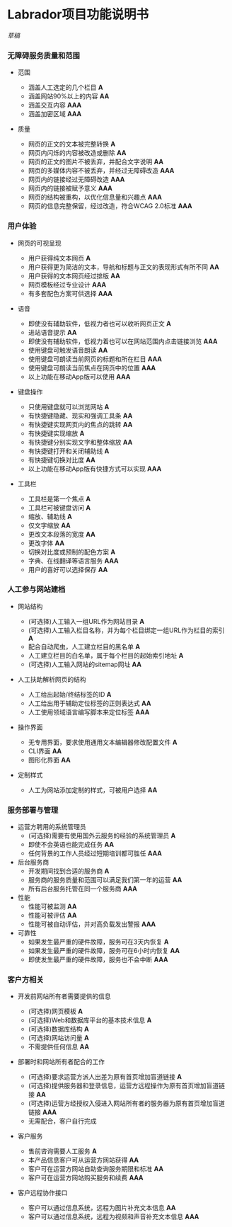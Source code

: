# Labrador项目功能说明书

*草稿*

### 无障碍服务质量和范围

- 范围
	* 涵盖人工选定的几个栏目 __A__
	* 涵盖网站90%以上的内容 __AA__
	* 涵盖交互内容 __AAA__
	* 涵盖加密区域 __AAA__
	
- 质量
	* 网页的正文的文本被完整转换 __A__
	* 网页内闪烁的内容被改造或删除 __AA__
	* 网页的正文的图片不被丢弃，并配合文字说明 __AA__
	* 网页的多媒体内容不被丢弃，并经过无障碍改造 __AAA__
	* 网页内的链接经过无障碍改造 __AAA__
	* 网页内的链接被赋予意义 __AAA__
	* 网页的结构被重构，以优化信息量和兴趣点 __AAA__
	* 网页的信息完整保留，经过改造，符合WCAG 2.0标准 __AAA__
	
### 用户体验

- 网页的可视呈现
	* 用户获得纯文本网页 __A__
	* 用户获得更为简洁的文本，导航和标题与正文的表现形式有所不同 __AA__
	* 用户获得的文本网页经过排版 __AA__
	* 网页模板经过专业设计 __AAA__
	* 有多套配色方案可供选择 __AAA__

- 语音
	* 即使没有辅助软件，低视力者也可以收听网页正文 __A__
	* 进站语音提示 __AA__
	* 即使没有辅助软件，低视力着也可以在网站范围内点击链接浏览 __AAA__
	* 使用键盘可触发语音朗读 __AA__
	* 使用键盘可朗读当前网页的标题和所在栏目 __AAA__
	* 使用键盘可朗读当前焦点在网页中的位置 __AAA__
	* 以上功能在移动App版可以使用 __AAA__

- 键盘操作
	* 只使用键盘就可以浏览网站 __A__
	* 有快捷键隐藏、现实和强调工具条 __AA__
	* 有快捷键实现网页内的焦点的跳转 __AA__
	* 有快捷键实现缩放 __A__
	* 有快捷键分别实现文字和整体缩放 __AA__
	* 有快捷键打开和关闭辅助线 __A__
	* 有快捷键切换对比度 __AA__
	* 以上功能在移动App版有快捷方式可以实现 __AAA__

- 工具栏
	* 工具栏是第一个焦点 __A__
	* 工具栏可被键盘访问 __A__
	* 缩放、辅助线 __A__	
	* 仅文字缩放 __AA__
	* 更改文本段落的宽度 __AA__
	* 更改字体 __AA__
	* 切换对比度或预制的配色方案 __A__
	* 字典、在线翻译等语言服务 __AAA__
	* 用户的喜好可以选择保存 __AA__
		
### 人工参与网站建档

- 网站结构
	* (可选择)人工输入一组URL作为网站目录 __A__
	* (可选择)人工输入栏目名称，并为每个栏目绑定一组URL作为栏目的索引 __A__
	* 配合自动爬虫，人工建立栏目的黑名单 __A__
	* 人工建立栏目的白名单，属于每个栏目的起始索引地址 __A__
	* (可选择)人工输入网站的sitemap网址 __AA__
	
- 人工扶助解析网页的结构
	* 人工给出起始/终结标签的ID __A__
	* 人工给出用于辅助定位标签的正则表达式 __AA__
	* 人工使用领域语言编写脚本来定位标签 __AAA__
	
- 操作界面
	* 无专用界面，要求使用通用文本编辑器修改配置文件 __A__
	* CLI界面 __AA__
	* 图形化界面 __AA__
	
- 定制样式
	* 人工为网站添加定制的样式，可被用户选择 __AA__
	
### 服务部署与管理

- 运营方聘用的系统管理员
	* (可选择)需要有使用国外云服务的经验的系统管理员 __A__
	* 即使不会英语也能完成任务 __AA__
	* 任何背景的工作人员经过短期培训都可胜任 __AAA__
- 后台服务商
	* 开发期间找到合适的服务商 __A__
	* 服务商的服务质量和范围可以满足我们第一年的运营 __AA__
	* 所有后台服务托管在同一个服务商 __AAA__
- 性能
	* 性能可被监测 __AA__
	* 性能可被评估 __AA__
	* 性能可被自动评估，并对高负载发出警报 __AAA__
- 可靠性
	* 如果发生最严重的硬件故障，服务可在3天内恢复 __A__
	* 如果发生最严重的硬件故障，服务可在6小时内恢复 __AA__
	* 即使发生最严重的硬件故障，服务也不会中断 __AAA__
	
### 客户方相关

- 开发前网站所有者需要提供的信息
	* (可选择)网页模板 __A__
	* (可选择)Web和数据库平台的基本技术信息 __A__
	* (可选择)数据库结构 __A__
	* (可选择)网站访问量 __A__
	* 不需提供任何信息 __AA__
	
- 部署时和网站所有者配合的工作
	* (可选择)要求运营方派人出差为原有首页增加盲道链接 __A__
	* (可选择)提供服务器和登录信息，运营方远程操作为原有首页增加盲道链接 __AA__
	* (可选择)运营方经授权入侵进入网站所有者的服务器为原有首页增加盲道链接 __AAA__
	* 无需配合，客户自行完成
	
- 客户服务
	* 售前咨询需要人工服务 __A__
	* 本产品信息客户可从运营方网站获得 __AA__
	* 客户可在运营方网站自助查询服务期限和标准 __AA__
	* 客户可在运营方网站购买服务和续费 __AAA__

- 客户远程协作接口
	* 客户可以通过信息系统，远程为图片补充文本信息 __AA__
	* 客户可以通过信息系统，远程为视频和声音补充文本信息 __AAA__
